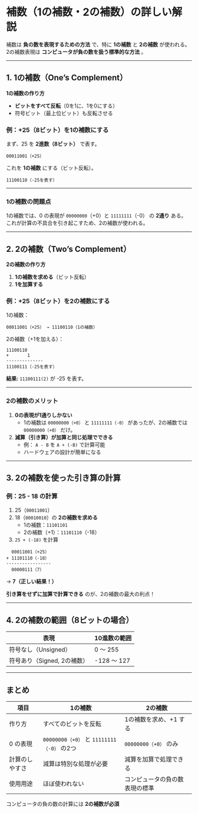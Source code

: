 # **補数（1の補数・2の補数）の詳しい解説**  

補数は **負の数を表現するための方法** で、特に **1の補数** と **2の補数** が使われる。  
2の補数表現は **コンピュータが負の数を扱う標準的な方法** 。

---

## **1. 1の補数（One’s Complement）**
**1の補数の作り方**  
- **ビットをすべて反転**（0を1に、1を0にする）
- 符号ビット（最上位ビット）も反転させる  

### **例：+25（8ビット）を1の補数にする**
まず、25 を **2進数（8ビット）** で表す。  
```
00011001（+25）
```
これを **1の補数** にする（ビット反転）。  
```
11100110（-25を表す）
```
---

### **1の補数の問題点**
1の補数では、0 の表現が `00000000`（+0）と `11111111`（-0） の **2通り** ある。  
これが計算の不具合を引き起こすため、2の補数が使われる。

---

## **2. 2の補数（Two’s Complement）**
**2の補数の作り方**  
1. **1の補数を求める**（ビット反転）  
2. **1を加算する**

### **例：+25（8ビット）を2の補数にする**
1の補数：
```
00011001（+25） → 11100110（1の補数）
```
2の補数（+1を加える）：
```
11100110  
+       1  
--------------
11100111（-25を表す）
```
**結果:** `11100111(2)` が -25 を表す。  

---

### **2の補数のメリット**
1. **0の表現が1通りしかない**
   - 1の補数は `00000000（+0）` と `11111111（-0）` があったが、2の補数では `00000000（+0）` だけ。  
2. **減算（引き算）が加算と同じ処理でできる**
   - 例： `A - B` を `A + (-B)` で計算可能  
   - ハードウェアの設計が簡単になる  

---

## **3. 2の補数を使った引き算の計算**
### **例：25 - 18 の計算**
1. 25（`00011001`）  
2. 18（`00010010`）の **2の補数を求める**  
   - 1の補数：`11101101`  
   - 2の補数（+1）：`11101110`（-18）  
3. `25 + (-18)` を計算  
```
  00011001（+25）
+ 11101110（-18）
-----------------
  00000111（7）
```
→ **7（正しい結果！）**

**引き算をせずに加算で計算できる** のが、2の補数の最大の利点！

---

## **4. 2の補数の範囲（8ビットの場合）**
| 表現 | 10進数の範囲 |
|------|-------------|
| 符号なし（Unsigned） | 0 ～ 255 |
| 符号あり（Signed, 2の補数） | -128 ～ 127 |

---

## **まとめ**
| 項目 | 1の補数 | 2の補数 |
|------|---------|---------|
| 作り方 | すべてのビットを反転 | 1の補数を求め、+1 する |
| 0 の表現 | `00000000（+0）` と `11111111（-0）` の2つ | `00000000（+0）` のみ |
| 計算のしやすさ | 減算は特別な処理が必要 | 減算を加算で処理できる |
| 使用用途 | ほぼ使われない | コンピュータの負の数表現の標準 |

コンピュータの負の数の計算には **2の補数が必須** 
